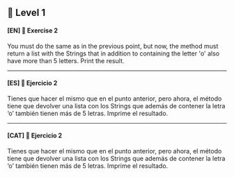 🌟 Level 1
-

#### [EN] 📍 Exercise 2
You must do the same as in the previous point, but now, the method must return a list with the Strings that in addition to containing the letter 'o' 
also have more than 5 letters. Print the result.

---

#### [ES] 📍 Ejercicio 2
Tienes que hacer el mismo que en el punto anterior, pero ahora, el método tiene que devolver una lista con los Strings que además de contener la letra ‘o’ también tienen más de 5 letras. Imprime el resultado.

---

#### [CAT] 📍 Ejercicio 2
Tienes que hacer el mismo que en el punto anterior, pero ahora, el método tiene que devolver una lista con los Strings que además de contener la letra ‘o’ también tienen más de 5 letras. Imprime el resultado.
